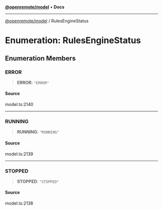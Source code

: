 [**@openremote/model**](../README.md) • **Docs**

***

[@openremote/model](../globals.md) / RulesEngineStatus

# Enumeration: RulesEngineStatus

## Enumeration Members

### ERROR

> **ERROR**: `"ERROR"`

#### Source

model.ts:2140

***

### RUNNING

> **RUNNING**: `"RUNNING"`

#### Source

model.ts:2139

***

### STOPPED

> **STOPPED**: `"STOPPED"`

#### Source

model.ts:2138
